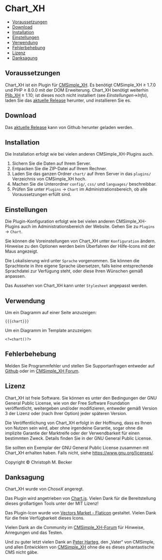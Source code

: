 # Chart_XH

- [Voraussetzungen](#voraussetzungen)
- [Download](#download)
- [Installation](#installation)
- [Einstellungen](#einstellungen)
- [Verwendung](#verwendung)
- [Fehlerbehebung](#fehlerbehebung)
- [Lizenz](#lizenz)
- [Danksagung](#danksagung)

## Voraussetzungen

Chart_XH ist ein Plugin für [CMSimple_XH](https://cmsimple-xh.org/de/).
Es benötigt CMSimple_XH ≥ 1.7.0 und PHP ≥ 8.0.0 mit der DOM Erweiterung.
Chart_XH benötigt weiterhin [Plib_XH](https://github.com/cmb69/plib_xh) ≥ 1.10;
ist dieses noch nicht installiert (see *Einstellungen*→*Info*),
laden Sie das [aktuelle Release](https://github.com/cmb69/plib_xh/releases/latest)
herunter, und installieren Sie es.

## Download

Das [aktuelle Release](https://github.com/cmb69/chart_xh/releases/latest)
kann von Github herunter geladen werden.

## Installation

Die Installation erfolgt wie bei vielen anderen CMSimple_XH-Plugins auch.

1. Sichern Sie die Daten auf Ihrem Server.
1. Entpacken Sie die ZIP-Datei auf Ihrem Rechner.
1. Laden Sie das ganzen Ordner `chart/` auf Ihren Server in das
   `plugins/` Verzeichnis von CMSimple_XH  hoch.
1. Machen Sie die Unterordner `config/`, `css/` und `languages/`
   beschreibbar.
1. Prüfen Sie unter `Plugins` → `Chart` im Administrationsbereich,
   ob alle Voraussetzungen erfüllt sind.

## Einstellungen

Die Plugin-Konfiguration erfolgt wie bei vielen anderen
CMSimple_XH-Plugins auch im Administrationsbereich der Website.
Gehen Sie zu `Plugins` → `Chart`.

Sie können die Voreinstellungen von Chart_XH unter
`Konfiguration` ändern. Hinweise zu den Optionen werden beim
Überfahren der Hilfe-Icons mit der Maus angezeigt.

Die Lokalisierung wird unter `Sprache` vorgenommen. Sie können die
Sprachtexte in Ihre eigene Sprache übersetzen, falls keine
entsprechende Sprachdatei zur Verfügung steht, oder diese Ihren
Wünschen gemäß anpassen.

Das Aussehen von Chart_XH kann unter `Stylesheet` angepasst werden.

## Verwendung

Um ein Diagramm auf einer Seite anzuzeigen:

    {{{chart}}}

Um ein Diagramm im Template anzuzeigen:

    <?=chart()?>

## Fehlerbehebung

Melden Sie Programmfehler und stellen Sie Supportanfragen entweder auf
[Github](https://github.com/cmb69/chart_xh/issues) oder im
[CMSimple_XH Forum](https://cmsimpleforum.com/).

## Lizenz

Chart_XH ist freie Software. Sie können es unter den Bedingungen der
GNU General Public License, wie von der Free Software Foundation
veröffentlicht, weitergeben und/oder modifizieren, entweder gemäß
Version 3 der Lizenz oder (nach Ihrer Option) jeder späteren Version.

Die Veröffentlichung von Chart_XH erfolgt in der Hoffnung, dass es
Ihnen von Nutzen sein wird, aber ohne irgendeine Garantie, sogar ohne
die implizite Garantie der Marktreife oder der Verwendbarkeit für einen
bestimmten Zweck. Details finden Sie in der GNU General Public License.

Sie sollten ein Exemplar der GNU General Public License zusammen mit
Chart_XH erhalten haben. Falls nicht, siehe <https://www.gnu.org/licenses/>.

Copyright © Christoph M. Becker

## Danksagung

Chart_XH wurde von *ChoseX* angeregt.

Das Plugin wird angetrieben von [Chart.js](https://www.chartjs.org/).
Vielen Dank für die Bereitstellung dieses großartigen Tools unter der MIT Lizenz!

Das Plugin-Icon wurde von [Vectors Market - Flaticon](https://www.flaticon.com/free-icons/graph) gestaltet.
Vielen Dank für die freie Verfügbarkeit dieses Icons.

Vielen Dank an die Community im
[CMSimple_XH-Forum](https://www.cmsimpleforum.com/) für Hinweise,
Anregungen und das Testen.

Und zu guter letzt vielen Dank an [Peter Harteg](https://www.harteg.dk/),
den „Vater“ von CMSimple, und allen Entwicklern von [CMSimple_XH](https://www.cmsimple-xh.org/de/)
ohne die es dieses phantastische CMS nicht gäbe.
